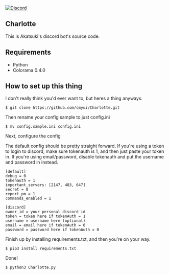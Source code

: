 [![Discord](https://discordapp.com/api/guilds/365406575893938177/widget.png?style=shield)](https://discord.gg/5cBtMPW)

## Charlotte

This is Akatsuki's discord bot's source code.

## Requirements
- Python
- Colorama 0.4.0

## How to set up this thing
I don't really think you'd ever want to, but heres a thing anyways.
```
$ git clone https://github.com/cmyui/Charlotte.git
```
Then rename your config sample to just config.ini
```
$ mv config.sample.ini config.ini
```
Next, configure the config

The default config should be pretty straight forward. If you're using a token to login to discord, make sure tokenauth is 1, and then just paste your token in. If you're using email/password, disable tokenauth and put the username and password in instead.
```
[default]
debug = 0
tokenauth = 1
important_servers: [2147, 483, 647]
secret = 0
report_pm = 1
commands_enabled = 1

[discord]
owner_id = your personal discord id
token = token here if tokenAuth = 1
username = username here (optional)
email = email here if tokenAuth = 0
password = password here if tokenAuth = 0
```
Finish up by installing requirements.txt, and then you're on your way.
```
$ pip3 install requirements.txt
```
Done!
```
$ python3 Charlotte.py
```
